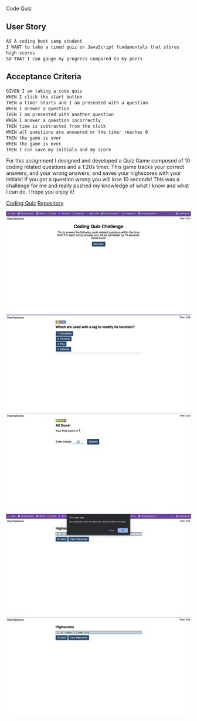 Code Quiz

## User Story

```
AS A coding boot camp student
I WANT to take a timed quiz on JavaScript fundamentals that stores high scores
SO THAT I can gauge my progress compared to my peers
```

## Acceptance Criteria

```
GIVEN I am taking a code quiz
WHEN I click the start button
THEN a timer starts and I am presented with a question
WHEN I answer a question
THEN I am presented with another question
WHEN I answer a question incorrectly
THEN time is subtracted from the clock
WHEN all questions are answered or the timer reaches 0
THEN the game is over
WHEN the game is over
THEN I can save my initials and my score
```

For this assignment I designed and developed a Quiz Game composed of 10 coding related questions and a 1:20s timer. 
This game tracks your correct answers, and your wrong answers, and saves your highscores with your initials! If you 
get a question wrong you will lose 10 seconds! This was a challenge for me and really pushed my knowledge of what I 
know and what I can do. I hope you enjoy it! 

[Coding Quiz]()
[Repository]()

<img src ="./assets/images/screenShot1.png">
<img src ="./assets/images/screenShot2.png">
<img src ="./assets/images/screenShot3.png">
<img src ="./assets/images/screenShot4.png">
<img src ="./assets/images/screenShot5.png">

